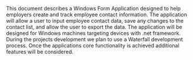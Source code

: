 This document describes a Windows Form Application designed to help employers create and track employee contact information. The application will allow a user to input employee contact data, save any changes to the contact list, and allow the user to export the data. The application will be designed for Windows machines targeting devices with .net framework. During the projects development we plan to use a Waterfall development process.  Once the applications core functionality is achieved additional features will be considered.
